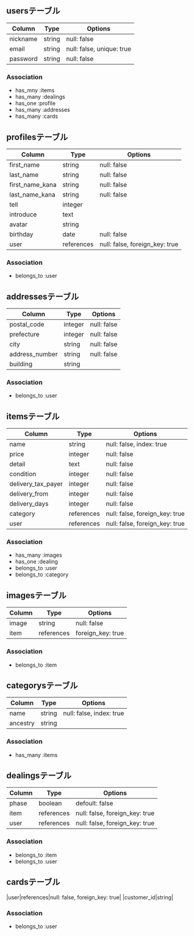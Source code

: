 ## usersテーブル

|Column|Type|Options|
|------|----|-------|
|nickname|string|null: false|
|email|string|null: false, unique: true|
|password|string|null: false|

### Association

- has_mny :items
- has_many :dealings
- has_one :profile
- has_many :addresses
- has_many :cards


## profilesテーブル

|Column|Type|Options|
|------|----|-------|
|first_name|string|null: false|
|last_name|string|null: false|
|first_name_kana|string|null: false|
|last_name_kana|string|null: false|
|tell|integer|
|introduce|text|
|avatar|string|
|birthday|date|null: false|
|user|references|null: false, foreign_key: true|

### Association

- belongs_to :user


## addressesテーブル
|Column|Type|Options|
|------|----|-------|
|postal_code|integer|null: false|
|prefecture|integer|null: false|
|city|string|null: false|
|address_number|string|null: false|
|building|string|

### Association

- belongs_to :user



## itemsテーブル

|Column|Type|Options|
|------|----|-------|
|name|string|null: false, index: true|
|price|integer|null: false|
|detail|text|null: false|
|condition|integer|null: false|
|delivery_tax_payer|integer|null: false|
|delivery_from|integer|null: false|
|delivery_days|integer|null: false|
|category|references|null: false, foreign_key: true|
|user|references|null: false, foreign_key: true|

### Association

- has_many :images
- has_one :dealing
- belongs_to :user
- belongs_to :category


## imagesテーブル

|Column|Type|Options|
|------|----|-------|
|image|string|null: false|
|item|references|foreign_key: true|

### Association

- belongs_to :item


## categorysテーブル

|Column|Type|Options|
|------|----|-------|
|name|string|null: false, index: true|
|ancestry|string|

### Association

- has_many :items


## dealingsテーブル

|Column|Type|Options|
|------|----|-------|
|phase|boolean|defoult: false|
|item|references|null: false, foreign_key: true|
|user|references|null: false, foreign_key: true|

### Association

- belongs_to :item
- belongs_to :user


## cardsテーブル

|user|references|null: false, foreign_key: true|
|customer_id|string|

### Association

- belongs_to :user
